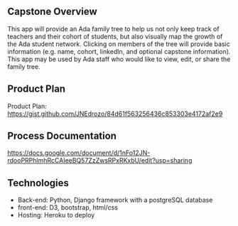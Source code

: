 ## Capstone Overview
This app will provide an Ada family tree to help us not only keep track of teachers and their cohort of students, but also visually map the growth of the Ada student network. Clicking on members of the tree will provide basic information (e.g. name, cohort, linkedIn, and optional capstone information). This app may be used by Ada staff who would like to view, edit, or share the family tree.

## Product Plan
Product Plan: https://gist.github.com/JNEdrozo/84d61f563256436c853303e4172af2e9

## Process Documentation
https://docs.google.com/document/d/1nFo12JN-rdooPRPhlmhRcCAIeeBQ57ZzZwsRPxRKxbU/edit?usp=sharing

## Technologies
- Back-end: Python, Django framework with a postgreSQL database
- front-end: D3, bootstrap, html/css
- Hosting: Heroku to deploy
